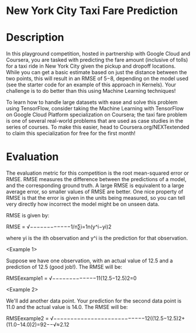 # New York City Taxi Fare Prediction

# Description
In this playground competition, hosted in partnership with Google Cloud and Coursera, you are tasked with predicting the fare amount (inclusive of tolls) for a taxi ride in New York City given the pickup and dropoff locations. While you can get a basic estimate based on just the distance between the two points, this will result in an RMSE of $5-$8, depending on the model used (see the starter code for an example of this approach in Kernels). Your challenge is to do better than this using Machine Learning techniques!

To learn how to handle large datasets with ease and solve this problem using TensorFlow, consider taking the Machine Learning with TensorFlow on Google Cloud Platform specialization on Coursera; the taxi fare problem is one of several real-world problems that are used as case studies in the series of courses. To make this easier, head to Coursera.org/NEXTextended to claim this specialization for free for the first month!

# Evaluation
The evaluation metric for this competition is the root mean-squared error or RMSE. RMSE measures the difference between the predictions of a model, and the corresponding ground truth. A large RMSE is equivalent to a large average error, so smaller values of RMSE are better. One nice property of RMSE is that the error is given in the units being measured, so you can tell very directly how incorrect the model might be on unseen data.

RMSE is given by:

RMSE = √−−−−−−−−−−−−1/n∑i=1n(y^i−yi)2
 
where yi is the ith observation and y^i is the prediction for that observation. 

<Example 1>

Suppose we have one observation, with an actual value of 12.5 and a prediction of 12.5 (good job!). The RMSE will be:

RMSEexample1 = √−−−−−−−−−−−−−11(12.5−12.5)2=0

<Example 2>

We'll add another data point. Your prediction for the second data point is 11.0 and the actual value is 14.0. The RMSE will be:

RMSEexample2 = √−−−−−−−−−−−−−−−−−−−−−−−−−−−12((12.5−12.5)2+(11.0−14.0)2)=92−−√≈2.12
